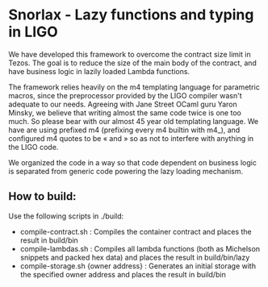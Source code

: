 # Snorlax - Lazy functions and typing in LIGO

We have developed this framework to overcome the contract size limit in Tezos. The goal is to reduce the size of the main body of the contract, and have business logic in lazily loaded Lambda functions.

The framework relies heavily on the m4 templating language for parametric macros, since the preprocessor provided by the LIGO compiler wasn't adequate to our needs. Agreeing with Jane Street OCaml guru Yaron Minsky, we believe that writing almost the same code twice is one too much. So please bear with our almost 45 year old templating language. We have are using prefixed m4 (prefixing every m4 builtin with m4_), and configured m4 quotes to be « and » so as not to interfere with anything in the LIGO code.

We organized the code in a way so that code dependent on business logic is separated from generic code powering the lazy loading mechanism.

## How to build:

Use the following scripts in ./build:

* compile-contract.sh : Compiles the container contract and places the result in build/bin
* compile-lambdas.sh : Compiles all lambda functions (both as Michelson snippets and packed hex data) and places the result in build/bin/lazy
* compile-storage.sh {owner address} : Generates an initial storage with the specified owner address and places the result in build/bin
